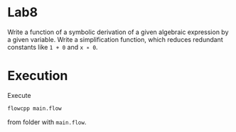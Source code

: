# Lab8

Write a function of a symbolic derivation of a given algebraic expression by a given variable. Write a simplification function, which reduces redundant constants like `1 + 0` and `x ∗ 0`.

# Execution

Execute

```Bash
flowcpp main.flow
```

from folder with `main.flow`.
